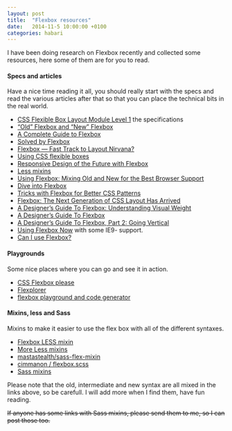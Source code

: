 ```yaml
---
layout: post
title:  "Flexbox resources"
date:   2014-11-5 10:00:00 +0100
categories: habari
---
```

<p>I have been doing research on Flexbox recently and collected some resources, here some of them are for you to read.</p>
<h4>Specs and articles</h4>
<p>Have a nice time reading it all, you should really start with the specs and read the various articles after that so that you can place the technical bits in the real world.</p>
<ul>
<li><a href="http://www.w3.org/TR/css3-flexbox/">CSS Flexible Box Layout Module Level 1</a> the specifications</li>
<li><a href="http://css-tricks.com/old-flexbox-and-new-flexbox/">“Old” Flexbox and “New” Flexbox</a></li>
<li><a href="http://css-tricks.com/snippets/css/a-guide-to-flexbox/">A Complete Guide to Flexbox</a></li>
<li><a href="http://philipwalton.github.io/solved-by-flexbox/">Solved by Flexbox</a></li>
<li><a href="https://dev.opera.com/articles/flexbox-basics/">Flexbox — Fast Track to Layout Nirvana?</a></li>
<li><a href="https://developer.mozilla.org/en-US/docs/Web/Guide/CSS/Flexible_boxes">Using CSS flexible boxes</a></li>
<li><a href="http://blog.teamtreehouse.com/responsive-design-of-the-future-with-flexbox">Responsive Design of the Future with Flexbox</a></li>
<li><a href="http://codepen.io/derrylwc/pen/AGmeD">Less mixins</a></li>
<li><a href="http://css-tricks.com/using-flexbox/">Using Flexbox: Mixing Old and New for the Best Browser Support</a></li>

<li><a href="http://www.bocoup.com/weblog/dive-into-flexbox/">Dive into Flexbox</a></li>
<li><a href="http://webdesign.tutsplus.com/tutorials/tricks-with-flexbox-for-better-css-patterns--cms-19449">Tricks with Flexbox for Better CSS Patterns</a></li>
<li><a href="http://blog.teamtreehouse.com/flexbox-next-generation-css-layout-arrived">Flexbox: The Next Generation of CSS Layout Has Arrived</a></li>
<li><a href="http://demosthenes.info/blog/901/A-Designers-Guide-To-Flexbox-Understanding-Visual-Weight">A Designer’s Guide To Flexbox: Understanding Visual Weight</a></li>
<li><a href="http://demosthenes.info/blog/780/A-Designers-Guide-To-Flexbox">A Designer’s Guide To Flexbox</a></li>
<li><a href="http://demosthenes.info/blog/787/A-Designers-Guide-To-Flexbox-Part-2-Going-Vertical">A Designer’s Guide To Flexbox, Part 2: Going Vertical</a></li>
<li><a href="http://designkarma.co.uk/blog/using-flexbox-now">Using Flexbox Now</a> with some IE9- support.</li>
<li><a href="http://caniuse.com/#search=flexbox">Can I use Flexbox?</a></li>
</ul>
<h4>Playgrounds</h4>
<p>Some nice places where you can go and see it in action.</p>
<ul>
<li><a href="http://demo.agektmr.com/flexbox/">CSS Flexbox please</a></li>
<li><a href="http://bennettfeely.com/flexplorer/">Flexplorer</a></li>
<li><a href="http://the-echoplex.net/flexyboxes/">flexbox playground and code generator</a></li>
</ul>
<h4>Mixins, less and Sass</h4>
<p>Mixins to make it easier to use the flex box with all of the different syntaxes.</p>
<ul>
<li><a href="http://notebookheavy.com/2013/04/25/flexbox-less-mixin/">Flexbox LESS mixin</a></li>
<li><a href="https://gist.github.com/jayj/4012969">More Less mixins</a></li>
<li><a href="https://github.com/mastastealth/sass-flex-mixin">mastastealth/sass-flex-mixin</a></li>
<li><a href="https://gist.github.com/cimmanon/4461470">cimmanon / flexbox.scss</a></li>
<li><a href="http://codepen.io/adamjohnson/pen/savzI">Sass mixins</a></li>
</ul>
<p>Please note that the old, intermediate and new syntax are all mixed in the links above, so be carefull. I will add more when I find them, have fun reading.</p>
<p><s>If anyone has some links with Sass mixins, please send them to me, so I can post those too.</s></p>